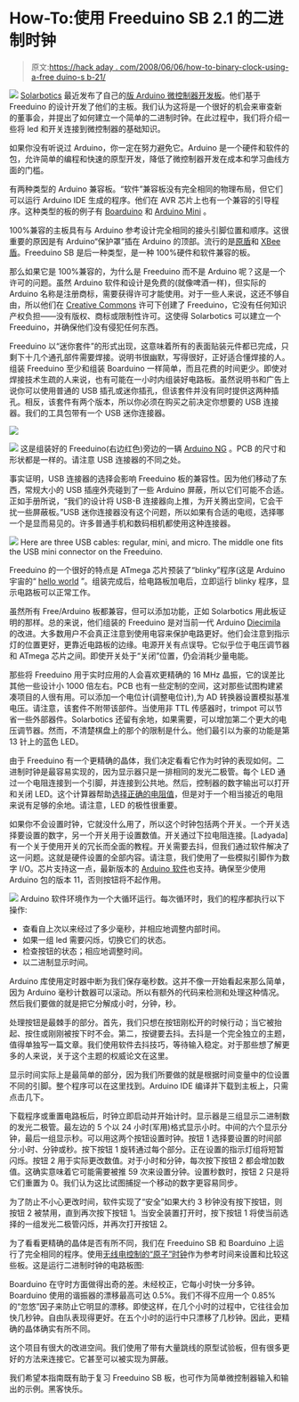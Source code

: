 # How-To:使用 Freeduino SB 2.1 的二进制时钟

> 原文:[https://hack aday . com/2008/06/06/how-to-binary-clock-using-a-free duino-s b-21/](https://hackaday.com/2008/06/06/how-to-binary-clock-using-a-freeduino-sb-21/)

![](../Images/fe64701d6211dc2d28dfaebd76d74c60.png)
[Solarbotics](http://www.solarbotics.com/) 最近发布了自己的[版 Arduino 微控制器开发板](http://www.hvwtech.com/products_view.asp?ProductID=682)。他们基于 Freeduino 的设计开发了他们的主板。我们认为这将是一个很好的机会来审查新的董事会，并提出了如何建立一个简单的二进制时钟。在此过程中，我们将介绍一些将 led 和开关连接到微控制器的基础知识。

如果你没有听说过 Arduino，你一定在努力避免它。Arduino 是一个硬件和软件的包，允许简单的编程和快速的原型开发，降低了微控制器开发在成本和学习曲线方面的门槛。

有两种类型的 Arduino 兼容板。“软件”兼容板没有完全相同的物理布局，但它们可以运行 Arduino IDE 生成的程序。他们在 AVR 芯片上也有一个兼容的引导程序。这种类型的板的例子有 [Boarduino](http://ladyada.net/make/boarduino/) 和 [Arduino Mini](http://www.arduino.cc/en/Main/ArduinoBoardMini) 。

100%兼容的主板具有与 Arduino 参考设计完全相同的接头引脚位置和顺序。这很重要的原因是有 Arduino“保护罩”插在 Arduino 的顶部。流行的是[原盾](http://www.sparkfun.com/commerce/product_info.php?products_id=7914)和 [XBee 盾](http://www.sparkfun.com/commerce/product_info.php?products_id=8471)。Freeduino SB 是后一种类型，是一种 100%硬件和软件兼容的板。

那么如果它是 100%兼容的，为什么是 Freeduino 而不是 Arduino 呢？这是一个许可的问题。虽然 Arduino 软件和设计是免费的(就像啤酒一样)，但实际的 Arduino 名称是注册商标，需要获得许可才能使用。对于一些人来说，这还不够自由，所以他们在 [Creative Commons](http://creativecommons.org/licenses/by-sa/2.5/) 许可下创建了 Freeduino，它没有任何知识产权负担——没有版权、商标或限制性许可。这使得 Solarbotics 可以建立一个 Freeduino，并确保他们没有侵犯任何东西。

Freeduino 以“迷你套件”的形式出现，这意味着所有的表面贴装元件都已完成，只剩下十几个通孔部件需要焊接。说明书很幽默，写得很好，正好适合懂焊接的人。组装 Freeduino 至少和组装 Boarduino 一样简单，而且花费的时间更少。即使对焊接技术生疏的人来说，也有可能在一小时内组装好电路板。虽然说明书和广告上说你可以使用普通的 USB 插孔或迷你插孔，但该套件并没有同时提供这两种插孔。相反，该套件有两个版本，所以你必须在购买之前决定你想要的 USB 连接器。我们的工具包带有一个 USB 迷你连接器。

![](../Images/6ba38a4084f57669764848800a11d6c1.png)

![](../Images/22864c5e11e7ed812ada888e60f9e3b6.png)
这是组装好的 Freeduino(右边红色)旁边的一辆 [Arduino NG](http://www.arduino.cc/en/Main/Boards) 。PCB 的尺寸和形状都是一样的。请注意 USB 连接器的不同之处。

事实证明，USB 连接器的选择会影响 Freeduino 板的兼容性。因为他们移动了东西，常规大小的 USB 插座外壳碰到了一些 Arduino 屏蔽，所以它们可能不合适。正如手册所说，“我们的设计将 USB-B 连接器向上推，为开关腾出空间，它会干扰一些屏蔽板。”USB 迷你连接器没有这个问题，所以如果有合适的电缆，选择哪一个是显而易见的。许多普通手机和数码相机都使用这种连接器。

![](../Images/1d358f1784b713584bd3761f4a286aca.png)
Here are three USB cables: regular, mini, and micro. The middle one fits the USB mini connector on the Freeduino.

Freeduino 的一个很好的特点是 ATmega 芯片预装了“blinky”程序(这是 Arduino 宇宙的“ [hello world](http://en.wikipedia.org/wiki/Hello_world) ”。组装完成后，给电路板加电后，立即运行 blinky 程序，显示电路板可以正常工作。

虽然所有 Free/Arduino 板都兼容，但可以添加功能，正如 Solarbotics 用此板证明的那样。总的来说，他们组装的 Freeduino 是对当前一代 Arduino [Diecimila](http://www.arduino.cc/en/Main/ArduinoBoardDiecimila) 的改进。大多数用户不会真正注意到使用电容来保护电路更好。他们会注意到指示灯的位置更好，更靠近电路板的边缘。电源开关有点误导。它似乎位于电压调节器和 ATmega 芯片之间。即使开关处于“关闭”位置，仍会消耗少量电能。

那些将 Freeduino 用于实时应用的人会喜欢更精确的 16 MHz 晶振，它的误差比其他一些设计小 1000 倍左右。PCB 也有一些定制的空间，这对那些试图构建紧凑项目的人很有用。可以添加一个电位计(调整电位计),为 AD 转换器设置模拟基准电压。请注意，该套件不附带该部件。当使用非 TTL 传感器时，trimpot 可以节省一些外部器件。Solarbotics 还留有余地，如果需要，可以增加第二个更大的电压调节器。然而，不清楚棋盘上的那个的限制是什么。他们最引以为豪的功能是第 13 针上的蓝色 LED。

由于 Freeduino 有一个更精确的晶体，我们决定看看它作为时钟的表现如何。二进制时钟是最容易实现的，因为显示器只是一排相同的发光二极管。每个 LED 通过一个电阻连接到一个引脚，并连接到公共地。然后，控制器的数字输出可以打开和关闭 LED。这个计算器帮助[选择正确的电阻值](http://led.linear1.org/1led.wiz)，但是对于一个相当接近的电阻来说有足够的余地。请注意，LED 的极性很重要。

如果你不会设置时钟，它就没什么用了，所以这个时钟包括两个开关。一个开关选择要设置的数字，另一个开关用于设置数值。开关通过下拉电阻连接。[Ladyada]有一个关于使用开关的冗长而全面的教程。开关需要去抖，但我们通过软件解决了这一问题。这就是硬件设置的全部内容。请注意，我们使用了一些模拟引脚作为数字 I/O。芯片支持这一点，最新版本的 [Arduino 软件](http://www.arduino.cc/en/Main/Software)也支持。确保至少使用 Arduino 包的版本 11，否则按钮将不起作用。

![](../Images/e6bcde2f710474442cc0bbd4005bf7da.png)
Arduino 软件环境作为一个大循环运行。每次循环时，我们的程序都执行以下操作:

*   查看自上次以来经过了多少毫秒，并相应地调整内部时间。
*   如果一组 led 需要闪烁，切换它们的状态。
*   检查按钮的状态；相应地调整时间。
*   以二进制显示时间。

Arduino 库使用定时器中断为我们保存毫秒数。这并不像一开始看起来那么简单，因为 Arduino 毫秒计数器可以滚动。所以有额外的代码来检测和处理这种情况。然后我们要做的就是把它分解成小时，分钟，秒。

处理按钮是最棘手的部分。首先，我们只想在按钮刚松开的时候行动；当它被抬起、按住或刚刚被按下时不会。第二，按键要去抖。去抖是一个完全独立的主题，值得单独写一篇文章。我们使用软件去抖技巧，等待输入稳定。对于那些想了解更多的人来说，关于这个主题的权威论文在这里。

显示时间实际上是最简单的部分，因为我们所要做的就是根据时间变量中的位设置不同的引脚。整个程序可以在这里找到。Arduino IDE 编译并下载到主板上，只需点击几下。

下载程序或重置电路板后，时钟立即启动并开始计时。显示器是三组显示二进制数的发光二极管。最左边的 5 个以 24 小时(军用)格式显示小时。中间的六个显示分钟，最后一组显示秒。可以用这两个按钮设置时钟。按钮 1 选择要设置的时间部分:小时、分钟或秒。按下按钮 1 旋转通过每个部分。正在设置的指示灯组将短暂闪烁。按钮 2 用于实际更改数值。对于小时和分钟，每次按下按钮 2 都会增加数值。这确实意味着它可能需要被推 59 次来设置分钟。设置秒数时，按钮 2 只是将它们重置为 0。我们认为这比试图捕捉一个移动的数字更容易同步。

为了防止不小心更改时间，软件实现了“安全”如果大约 3 秒钟没有按下按钮，则按钮 2 被禁用，直到再次按下按钮 1。当安全装置打开时，按下按钮 1 将使当前选择的一组发光二极管闪烁，并再次打开按钮 2。

为了看看更精确的晶体是否有所不同，我们在 Freeduino SB 和 Boarduino 上运行了完全相同的程序。使用[无线电控制的“原子”时钟](http://en.wikipedia.org/wiki/Radio_clock)作为参考时间来设置和比较这些板。这是运行二进制时钟的电路板图:

Boarduino 在守时方面做得出奇的差。未经校正，它每小时快一分多钟。Boarduino 使用的谐振器的漂移最高可达 0.5%。我们不得不应用一个 0.85%的“忽悠”因子来防止它明显的漂移。即使这样，在几个小时的过程中，它往往会加快几秒钟。自由队表现得更好。在五个小时的运行中只漂移了几秒钟。因此，更精确的晶体确实有所不同。

这个项目有很大的改进空间。我们使用了带有大量跳线的原型试验板，但有很多更好的方法来连接它。它甚至可以被实现为屏蔽。

我们希望本指南既有助于复习 Freeduino SB 板，也可作为简单微控制器输入和输出的示例。黑客快乐。